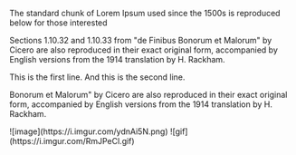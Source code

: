 The standard chunk of Lorem Ipsum used since the 1500s is reproduced below for those interested
<p>Sections 1.10.32 and 1.10.33 from "de Finibus Bonorum et Malorum" by Cicero are also reproduced in their exact original form, accompanied by English versions from the 1914 translation by H. Rackham.</p>
<p>This is the first line. And this is the second line.</p>
<p>Bonorum et Malorum" by Cicero are also reproduced in their exact original form, accompanied by English versions from the 1914 translation by H. Rackham.</p>
![image](https://i.imgur.com/ydnAi5N.png)
![gif](https://i.imgur.com/RmJPeCl.gif)
